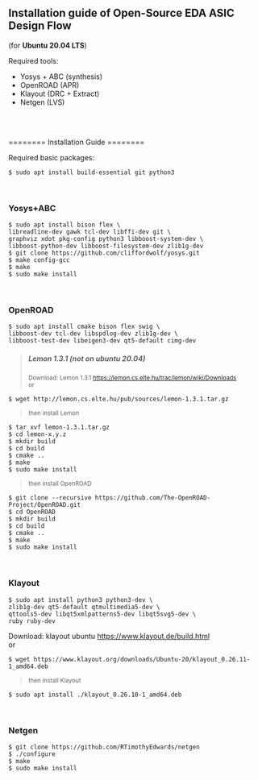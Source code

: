 ## Installation guide of Open-Source EDA ASIC Design Flow
(for **Ubuntu 20.04 LTS**)<br>


Required tools:<br>
- Yosys + ABC (synthesis)<br>
- OpenROAD (APR)<br>
- Klayout (DRC + Extract)<br>
- Netgen (LVS)<br>

<br><br>

======== Installation Guide ========<br>

Required basic packages:<br>
```
$ sudo apt install build-essential git python3
```

<br>

### Yosys+ABC<br>
```
$ sudo apt install bison flex \
libreadline-dev gawk tcl-dev libffi-dev git \
graphviz xdot pkg-config python3 libboost-system-dev \
libboost-python-dev libboost-filesystem-dev zlib1g-dev
$ git clone https://github.com/cliffordwolf/yosys.git
$ make config-gcc
$ make
$ sudo make install
```

<br>

### OpenROAD <br>
```
$ sudo apt install cmake bison flex swig \
libboost-dev tcl-dev libspdlog-dev zlib1g-dev \
libboost-test-dev libeigen3-dev qt5-default cimg-dev
```
> ##### Lemon 1.3.1 (not on ubuntu 20.04)<br>
> <sub>Download: Lemon 1.3.1 https://lemon.cs.elte.hu/trac/lemon/wiki/Downloads<br>
or <br></sub>
```
$ wget http://lemon.cs.elte.hu/pub/sources/lemon-1.3.1.tar.gz
```
> <sub>then install Lemon</sub>
```
$ tar xvf lemon-1.3.1.tar.gz
$ cd lemon-x.y.z
$ mkdir build
$ cd build
$ cmake ..
$ make
$ sudo make install
```

> <sub>then install OpenROAD</sub>
```
$ git clone --recursive https://github.com/The-OpenROAD-Project/OpenROAD.git
$ cd OpenROAD
$ mkdir build
$ cd build
$ cmake ..
$ make
$ sudo make install
```

<br>

### Klayout<br>
```
$ sudo apt install python3 python3-dev \ 
zlib1g-dev qt5-default qtmultimedia5-dev \
qttools5-dev libqt5xmlpatterns5-dev libqt5svg5-dev \
ruby ruby-dev
```
Download: klayout ubuntu https://www.klayout.de/build.html<br>
or <br>
```
$ wget https://www.klayout.org/downloads/Ubuntu-20/klayout_0.26.11-1_amd64.deb
```
> <sub>then install Klayout</sub>
```
$ sudo apt install ./klayout_0.26.10-1_amd64.deb
```

<br>

### Netgen<br>
```
$ git clone https://github.com/RTimothyEdwards/netgen
$ ./configure
$ make
$ sudo make install
```











